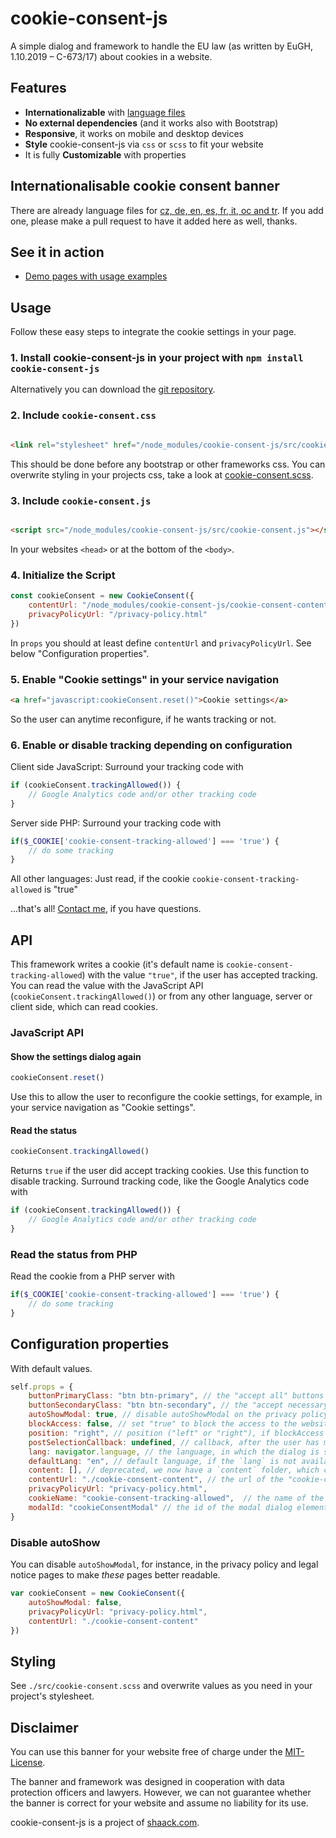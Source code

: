 # cookie-consent-js

A simple dialog and framework to handle the EU law (as written by EuGH, 1.10.2019 – C-673/17) about cookies in a
website.

## Features

- **Internationalizable** with [language files](https://github.com/shaack/cookie-consent-js/tree/master/cookie-consent-content)
- **No external dependencies** (and it works also with Bootstrap)
- **Responsive**, it works on mobile and desktop devices
- **Style** cookie-consent-js via `css` or `scss` to fit your website
- It is fully **Customizable** with properties

## Internationalisable cookie consent banner

There are already language files for [cz, de, en, es, fr, it, oc and tr](https://github.com/shaack/cookie-consent-js/tree/master/cookie-consent-content). If you add one, please make a pull request to have it added here as well, thanks.

## See it in action

- [Demo pages with usage examples](https://shaack.com/projekte/cookie-consent-js/index.html)

## Usage

Follow these easy steps to integrate the cookie settings in your page.

### 1. Install cookie-consent-js in your project with `npm install cookie-consent-js`

Alternatively you can download the [git repository](https://github.com/shaack/cookie-consent-js).

### 2. Include `cookie-consent.css`

```html

<link rel="stylesheet" href="/node_modules/cookie-consent-js/src/cookie-consent.css"/>
```

This should be done before any bootstrap or other frameworks css. You can overwrite styling in your projects css, take a
look at [cookie-consent.scss](https://github.com/shaack/cookie-consent-js/blob/master/src/cookie-consent.scss).

### 3. Include `cookie-consent.js`

```html

<script src="/node_modules/cookie-consent-js/src/cookie-consent.js"></script>
```

In your websites `<head>` or at the bottom of the `<body>`.

### 4. Initialize the Script

```js
const cookieConsent = new CookieConsent({
    contentUrl: "/node_modules/cookie-consent-js/cookie-consent-content", // location of the language files
    privacyPolicyUrl: "/privacy-policy.html"
})
```

In `props` you should at least define `contentUrl` and `privacyPolicyUrl`. See below "Configuration properties".

### 5. Enable "Cookie settings" in your service navigation

```html
<a href="javascript:cookieConsent.reset()">Cookie settings</a>
```

So the user can anytime reconfigure, if he wants tracking or not.

### 6. Enable or disable tracking depending on configuration

Client side JavaScript: Surround your tracking code with

```js
if (cookieConsent.trackingAllowed()) {
    // Google Analytics code and/or other tracking code
}
``` 

Server side PHP: Surround your tracking code with

```php
if($_COOKIE['cookie-consent-tracking-allowed'] === 'true') {
    // do some tracking
}
```

All other languages: Just read, if the cookie `cookie-consent-tracking-allowed` is "true"

...that's all! [Contact me](https://shaack.com), if you have questions.

## API

This framework writes a cookie (it's default name is `cookie-consent-tracking-allowed`)
with the value `"true"`, if the user has accepted tracking. You can read the value with the JavaScript
API (`cookieConsent.trackingAllowed()`) or from any other language, server or client side, which can read cookies.

### JavaScript API

#### Show the settings dialog again

```js
cookieConsent.reset()
```

Use this to allow the user to reconfigure the cookie settings, for example, in your service navigation as "Cookie
settings".

#### Read the status

```js
cookieConsent.trackingAllowed()
```

Returns `true` if the user did accept tracking cookies. Use this function to disable tracking. Surround tracking code,
like the Google Analytics code with

```js
if (cookieConsent.trackingAllowed()) {
    // Google Analytics code and/or other tracking code
}
``` 

### Read the status from PHP

Read the cookie from a PHP server with

```php
if($_COOKIE['cookie-consent-tracking-allowed'] === 'true') {
    // do some tracking
}
```

## Configuration properties

With default values.

```js
self.props = {
    buttonPrimaryClass: "btn btn-primary", // the "accept all" buttons class, only used for styling
    buttonSecondaryClass: "btn btn-secondary", // the "accept necessary" buttons class, only used for styling
    autoShowModal: true, // disable autoShowModal on the privacy policy page, to make that page readable
    blockAccess: false, // set "true" to block the access to the website before choosing a cookie configuration
    position: "right", // position ("left" or "right"), if blockAccess is false
    postSelectionCallback: undefined, // callback, after the user has made a selection
    lang: navigator.language, // the language, in which the dialog is shown
    defaultLang: "en", // default language, if the `lang` is not available as translation in `cookie-consent-content`
    content: [], // deprecated, we now have a `content` folder, which contains the language files
    contentUrl: "./cookie-consent-content", // the url of the "cookie-consent-content" folder, which contains the language files
    privacyPolicyUrl: "privacy-policy.html",
    cookieName: "cookie-consent-tracking-allowed",  // the name of the cookie, the cookie is `true` if tracking was accepted
    modalId: "cookieConsentModal" // the id of the modal dialog element
}
```

### Disable autoShow

You can disable `autoShowModal`, for instance, in the privacy policy and legal notice pages to make _these_ pages better
readable.

```js
var cookieConsent = new CookieConsent({
    autoShowModal: false,
    privacyPolicyUrl: "privacy-policy.html",
    contentUrl: "./cookie-consent-content"
})
```

## Styling

See `./src/cookie-consent.scss` and overwrite values as you need in your project's stylesheet.

## Disclaimer

You can use this banner for your website free of charge under the [MIT-License](./LICENSE).

The banner and framework was designed in cooperation with data protection officers and lawyers. However, we can not
guarantee whether the banner is correct for your website and assume no liability for its use.

cookie-consent-js is a project of [shaack.com](https://shaack.com).

